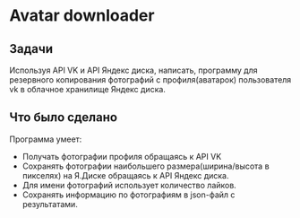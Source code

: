 # Avatar downloader

## Задачи
Используя API VK и API Яндекс диска, написать, программу для резервного копирования фотографий с профиля(аватарок) пользователя vk в облачное хранилище Яндекс диска.

## Что было сделано
Программа умеет:
* Получать фотографии профиля обращаясь к API VK
* Сохранять фотографии наибольшего размера(ширина/высота в пикселях) на Я.Диске обращаясь к API Яндекс диска.
* Для имени фотографий использует количество лайков.
* Сохранять информацию по фотографиям в json-файл с результатами.
